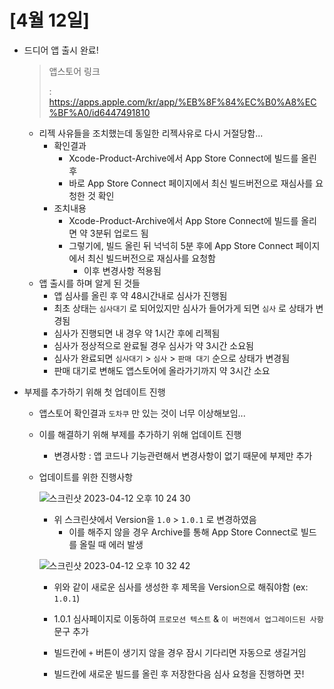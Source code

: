 # [4월 12일]

- 드디어 앱 출시 완료!

  >  앱스토어 링크
  >
  > : https://apps.apple.com/kr/app/%EB%8F%84%EC%B0%A8%EC%BF%A0/id6447491810

  - 리젝 사유들을 조치했는데 동일한 리젝사유로 다시 거절당함...
    - 확인결과
      - Xcode-Product-Archive에서 App Store Connect에 빌드를 올린 후
      - 바로 App Store Connect 페이지에서 최신 빌드버전으로 재심사를 요청한 것 확인
    - 조치내용
      - Xcode-Product-Archive에서 App Store Connect에 빌드를 올리면 약 3분뒤 업로드 됨
      - 그렇기에, 빌드 올린 뒤 넉넉히 5분 후에 App Store Connect 페이지에서 최신 빌드버전으로 재심사를 요청함
        - 이후 변경사항 적용됨
  - 앱 출시를 하며 알게 된 것들
    - 앱 심사를 올린 후 약 48시간내로 심사가 진행됨
    - 최초 상태는 `심사대기` 로 되어있지만 심사가 들어가게 되면 `심사` 로 상태가 변경됨
    - 심사가 진행되면 내 경우 약 1시간 후에 리젝됨
    - 심사가 정상적으로 완료될 경우 심사가 약 3시간 소요됨
    - 심사가 완료되면 `심사대기` > `심사` > `판매 대기` 순으로 상태가 변경됨
    - 판매 대기로 변해도 앱스토어에 올라가기까지 약 3시간 소요

- 부제를 추가하기 위해 첫 업데이트 진행

  - 앱스토어 확인결과 `도차쿠` 만 있는 것이 너무 이상해보임...

  - 이를 해결하기 위해 부제를 추가하기 위해 업데이트 진행

    - 변경사항 : 앱 코드나 기능관련해서 변경사항이 없기 때문에 부제만 추가

  - 업데이트를 위한 진행사항

    ![스크린샷 2023-04-12 오후 10 24 30](https://user-images.githubusercontent.com/102534252/231473691-96b001b6-6620-40c9-8284-8637751a90b3.png)

    - 위 스크린샷에서 Version을 `1.0` > `1.0.1` 로 변경하였음
      - 이를 해주지 않을 경우 Archive를 통해 App Store Connect로 빌드를 올릴 때 에러 발생

    ![스크린샷 2023-04-12 오후 10 32 42](https://user-images.githubusercontent.com/102534252/231473874-edf01f11-39dd-4e07-a021-206fc44f3030.png)

    - 위와 같이 새로운 심사를 생성한 후 제목을 Version으로 해줘야함 (ex: `1.0.1`)

    - 1.0.1 심사페이지로 이동하여 `프로모션 텍스트` & `이 버전에서 업그레이드된 사항` 문구 추가
    - 빌드칸에 `+` 버튼이 생기지 않을 경우 잠시 기다리면 자동으로 생길거임
    - 빌드칸에 새로운 빌드를 올린 후 저장한다음 심사 요청을 진행하면 끗!
